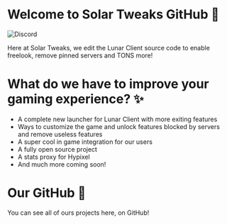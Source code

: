 # Welcome to Solar Tweaks GitHub 👋
![Discord](https://img.shields.io/discord/880500602910679112?color=404eed&logo=discord&logoColor=%23fff&style=for-the-badge)

Here at Solar Tweaks, we edit the Lunar Client source code to enable freelook, remove pinned servers and TONS more!

# What do we have to improve your gaming experience? ✨
  * A complete new launcher for Lunar Client with more exiting features
  * Ways to customize the game and unlock features blocked by servers and remove useless features
  * A super cool in game integration for our users
  * A fully open source project
  * A stats proxy for Hypixel
  * And much more coming soon!

# Our GitHub 🦑
You can see all of ours projects here, on GitHub!